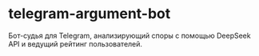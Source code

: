 # telegram-argument-bot
Бот-судья для Telegram, анализирующий споры с помощью DeepSeek API и ведущий рейтинг пользователей.

